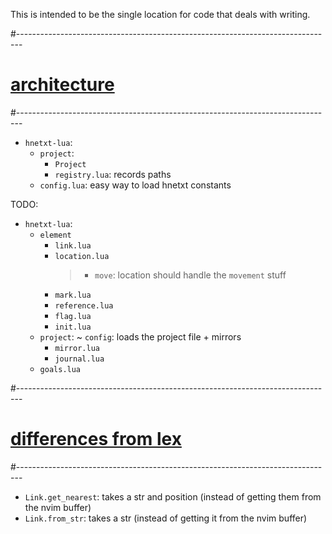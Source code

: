 This is intended to be the single location for code that deals with writing.

#-------------------------------------------------------------------------------
# [architecture]()
#-------------------------------------------------------------------------------
- `hnetxt-lua`:
  - `project`:
    - `Project`
    - `registry.lua`: records paths
  - `config.lua`: easy way to load hnetxt constants

TODO:
- `hnetxt-lua`:
  - `element`
    - `link.lua`
    - `location.lua`
      > - `move`: location should handle the `movement` stuff
    - `mark.lua`
    - `reference.lua`
    - `flag.lua`
    - `init.lua`
  - `project`:
    ~ `config`: loads the project file + mirrors
    - `mirror.lua`
    - `journal.lua`
  - `goals.lua`

#-------------------------------------------------------------------------------
# [differences from lex]()
#-------------------------------------------------------------------------------
- `Link.get_nearest`: takes a str and position (instead of getting them from the nvim buffer)
- `Link.from_str`: takes a str (instead of getting it from the nvim buffer)
